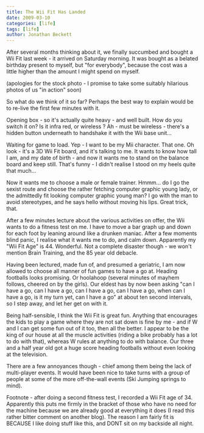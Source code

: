 ```yaml
---
title: The Wii Fit Has Landed
date: 2009-03-10
categories: [life]
tags: [life]
author: Jonathan Beckett
---
```


After several months thinking about it, we finally succumbed and bought a Wii Fit last week - it arrived on Saturday morning. It was bought as a belated birthday present to myself, but "for everybody", because the cost was a little higher than the amount I might spend on myself.

(apologies for the stock photo - I promise to take some suitably hilarious photos of us "in action" soon)

So what do we think of it so far? Perhaps the best way to explain would be to re-live the first few minutes with it.

Opening box - so it's actually quite heavy - and well built. How do you switch it on? Is it infra red, or wireless ? Ah - must be wireless - there's a hidden button underneath to handshake it with the Wii base unit...

Waiting for game to load. Yep - I want to be my Mii character. That one. Oh look - it's a 3D Wii Fit board, and it's talking to me. It wants to know how tall I am, and my date of birth - and now it wants me to stand on the balance board and keep still. That's funny - I didn't realise I stood on my heels quite that much...

Now it wants me to choose a male or female trainer. Hmmm... do I go the sexist route and choose the rather fetching computer graphic young lady, or the admittedly fit looking computer graphic young man? I go with the man to avoid stereotypes, and he says hello without moving his lips. Great trick, that.

After a few minutes lecture about the various activities on offer, the Wii wants to do a fitness test on me. I have to move a bar graph up and down for each foot by leaning around like a drunken maniac. After a few moments blind panic, I realise what it wants me to do, and calm down. Apparently my "Wii Fit Age" is 44. Wonderful. Not a complete disaster though - we won't mention Brain Training, and the 85 year old debacle.

Having been lectured, made fun of, and presumed a geriatric, I am now allowed to choose all manner of fun games to have a go at. Heading footballs looks promising. Or hoolahoop (several minutes of mayhem follows, cheered on by the girls). Our eldest has by now been asking "can I have a go, can I have a go, can I have a go, can I have a go, when can I have a go, is it my turn yet, can I have a go" at about ten second intervals, so I step away, and let her get on with it.

Being half-sensible, I think the Wii Fit is great fun. Anything that encourages the kids to play a game where they are not sat down is fine by me - and if W and I can get some fun out of it too, then all the better. I appear to be the king of our house at all the muscle activities (riding a bike probably has a lot to do with that), whereas W rules at anything to do with balance. Our three and a half year old got a huge score heading footballs without even looking at the television.

There are a few annoyances though - chief among them being the lack of multi-player events. It would have been nice to take turns with a group of people at some of the more off-the-wall events (Ski Jumping springs to mind).

Footnote - after doing a second fitness test, I recorded a Wii Fit age of 34. Apparently this puts me firmly in the bracket of those who have no need for the machine because we are already good at everything it does (I read this rather bitter comment on another blog). The reason I am fairly fit is BECAUSE I like doing stuff like this, and DONT sit on my backside all night.